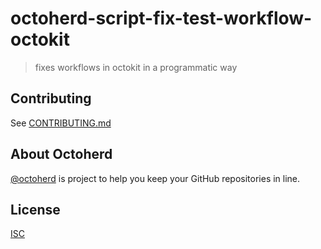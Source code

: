 # octoherd-script-fix-test-workflow-octokit

> fixes workflows in octokit in a programmatic way

## Contributing

See [CONTRIBUTING.md](CONTRIBUTING.md)

## About Octoherd

[@octoherd](https://github.com/octoherd/) is project to help you keep your GitHub repositories in line.

## License

[ISC](LICENSE.md)
